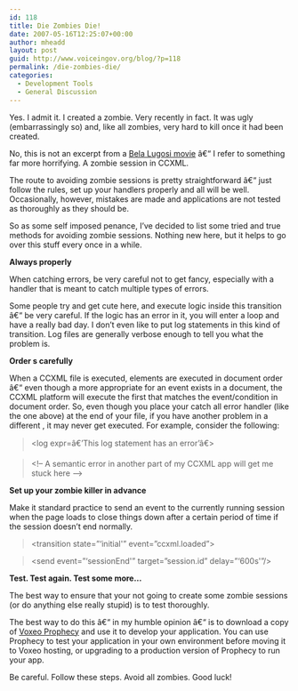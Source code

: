 ```yaml
---
id: 118
title: Die Zombies Die!
date: 2007-05-16T12:25:07+00:00
author: mheadd
layout: post
guid: http://www.voiceingov.org/blog/?p=118
permalink: /die-zombies-die/
categories:
  - Development Tools
  - General Discussion
---
```

Yes. I admit it. I created a zombie. Very recently in fact. It was ugly (embarrassingly so) and, like all zombies, very hard to kill once it had been created.

No, this is not an excerpt from a <a href="http://en.wikipedia.org/wiki/Image:Zombies_on_broadway.jpg" target="_blank">Bela Lugosi movie</a> â€“ I refer to something far more horrifying. A zombie session in CCXML.

The route to avoiding zombie sessions is pretty straightforward â€“ just follow the rules, set up your handlers properly and all will be well. Occasionally, however, mistakes are made and applications are not tested as thoroughly as they should be.

So as some self imposed penance, I&#8217;ve decided to list some tried and true methods for avoiding zombie sessions. Nothing new here, but it helps to go over this stuff every once in a while.

**Always <exit> properly**

When catching errors, be very careful not to get fancy, especially with a handler that is meant to catch multiple types of errors.

> <transition event=&#8221;error.*&#8221;>
  
> <exit/>
  
> </transition> 

Some people try and get cute here, and execute logic inside this transition â€“ be very careful. If the logic has an error in it, you will enter a loop and have a really bad day. I don&#8217;t even like to put log statements in this kind of transition. Log files are generally verbose enough to tell you what the problem is.

**Order <transition>s carefully**

When a CCXML file is executed, <transition> elements are executed in document order â€“ even though a more appropriate <transition> for an event exists in a document, the CCXML platform will execute the first <transition> that matches the event/condition in document order. So, even though you place your catch all error handler (like the one above) at the end of your file, if you have another problem in a different <transition>, it may never get executed. For example, consider the following:

> <transition event=&#8221;error.semantic&#8221;>
  
> <log expr=â€&#8217;This log statement has an error&#8217;â€>
  
> <!&#8211; A semantic error in another part of my CCXML app will get me stuck here &#8211;>
  
> <exit/>
  
> </transition>
> 
> <transition event=&#8221;error.*&#8221;>
  
> <exit/>
  
> </transition> 

**Set up your zombie killer in advance**

Make it standard practice to send an event to the currently running session when the page loads to close things down after a certain period of time if the session doesn&#8217;t end normally.

> <transition state=&#8221;&#8216;initial'&#8221; event=&#8221;ccxml.loaded&#8221;>
  
> <send event=&#8221;&#8216;sessionEnd'&#8221; target=&#8221;session.id&#8221; delay=&#8221;&#8216;600s'&#8221;/>
  
> </transition>
> 
> <transition event=&#8221;sessionEnd&#8221;>
  
> </exit>
  
> </transition> 

**Test. Test again. Test some more&#8230;**

The best way to ensure that your not going to create some zombie sessions (or do anything else really stupid) is to test thoroughly.

The best way to do this â€“ in my humble opinion â€“ is to download a copy of <a href="http://www.voxeo.com/prophecy/" target="_blank">Voxeo Prophecy</a> and use it to develop your application. You can use Prophecy to test your application in your own environment before moving it to Voxeo hosting, or upgrading to a production version of Prophecy to run your app.

Be careful. Follow these steps. Avoid all zombies. Good luck!